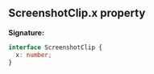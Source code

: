 ## ScreenshotClip.x property

**Signature:**

```typescript
interface ScreenshotClip {
  x: number;
}
```
